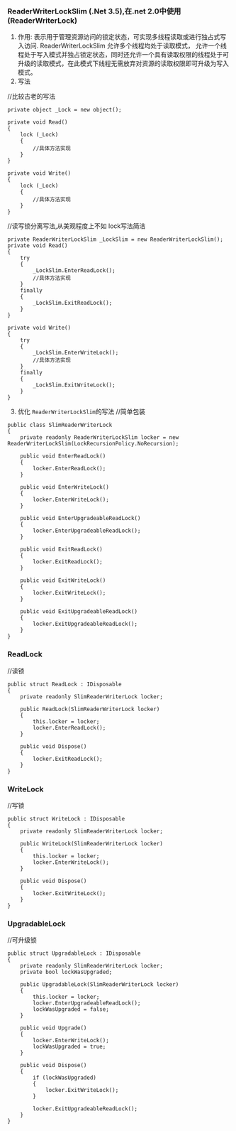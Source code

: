 ### ReaderWriterLockSlim (.Net 3.5),在.net 2.0中使用(ReaderWriterLock)

1. 作用: 表示用于管理资源访问的锁定状态，可实现多线程读取或进行独占式写入访问. ReaderWriterLockSlim 允许多个线程均处于读取模式，
允许一个线程处于写入模式并独占锁定状态，同时还允许一个具有读取权限的线程处于可升级的读取模式，在此模式下线程无需放弃对资源的读取权限即可升级为写入模式。
2. 写法

//比较古老的写法
```
private object _Lock = new object();

private void Read()
{
    lock (_Lock)
    {
        //具体方法实现
    }
}

private void Write()
{
    lock (_Lock)
    {
        //具体方法实现
    }
}
```
//读写锁分离写法,从美观程度上不如 lock写法简洁

```
private ReaderWriterLockSlim _LockSlim = new ReaderWriterLockSlim();
private void Read()
{
    try
    {
        _LockSlim.EnterReadLock();
        //具体方法实现
    }
    finally
    {
        _LockSlim.ExitReadLock();
    }
}

private void Write()
{
    try
    {
        _LockSlim.EnterWriteLock();
        //具体方法实现
    }
    finally
    {
        _LockSlim.ExitWriteLock();
    }
}
```

3. 优化 `ReaderWriterLockSlim`的写法
//简单包装
```
public class SlimReaderWriterLock
{
    private readonly ReaderWriterLockSlim locker = new ReaderWriterLockSlim(LockRecursionPolicy.NoRecursion);

	public void EnterReadLock()
	{
		locker.EnterReadLock();
	}

	public void EnterWriteLock()
	{
		locker.EnterWriteLock();
	}

	public void EnterUpgradeableReadLock()
	{
		locker.EnterUpgradeableReadLock();
	}

	public void ExitReadLock()
	{
		locker.ExitReadLock();
	}

	public void ExitWriteLock()
	{
		locker.ExitWriteLock();
	}

	public void ExitUpgradeableReadLock()
	{
		locker.ExitUpgradeableReadLock();
	}
}
```
### ReadLock

//读锁
```
public struct ReadLock : IDisposable
{
    private readonly SlimReaderWriterLock locker;

    public ReadLock(SlimReaderWriterLock locker)
    {
        this.locker = locker;
        locker.EnterReadLock();
    }

    public void Dispose()
    {
        locker.ExitReadLock();
    }
}
```
### WriteLock

//写锁
```
public struct WriteLock : IDisposable
{
    private readonly SlimReaderWriterLock locker;

    public WriteLock(SlimReaderWriterLock locker)
    {
        this.locker = locker;
        locker.EnterWriteLock();
    }

    public void Dispose()
    {
        locker.ExitWriteLock();
    }
}
```

### UpgradableLock

//可升级锁
```
public struct UpgradableLock : IDisposable
{
    private readonly SlimReaderWriterLock locker;
    private bool lockWasUpgraded;

    public UpgradableLock(SlimReaderWriterLock locker)
    {
        this.locker = locker;
        locker.EnterUpgradeableReadLock();
        lockWasUpgraded = false;
    }

    public void Upgrade()
    {
        locker.EnterWriteLock();
        lockWasUpgraded = true;
    }

    public void Dispose()
    {
        if (lockWasUpgraded)
        {
            locker.ExitWriteLock();
        }

        locker.ExitUpgradeableReadLock();
    }
}
```
